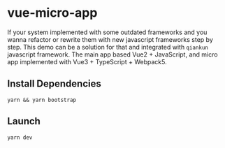 # vue-micro-app

If your system implemented with some outdated frameworks and you wanna refactor or rewrite them with new javascript frameworks step by step. This demo can be a solution for that and integrated with `qiankun` javascript framework. The main app based Vue2 + JavaScript, and micro app implemented with Vue3 + TypeScript + Webpack5.

## Install Dependencies

```shell
yarn && yarn bootstrap
```

## Launch

```shell
yarn dev
```
